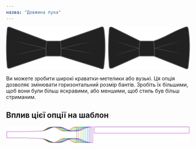 ```yaml
---
назва: "Довжина лука"
---
```


![Довжина носової частини](bowlength.svg)

Ви можете зробити широкі краватки-метелики або вузькі. Ця опція дозволяє змінювати горизонтальний розмір бантів. Зробіть їх більшими, щоб вони були більш яскравими, або меншими, щоб стиль був більш стриманим.

## Вплив цієї опції на шаблон

![На цьому зображенні показано вплив цієї опції шляхом накладання декількох варіантів, які мають різне значення для цієї опції](benjamin_bowlength_sample.svg "Вплив цієї опції на шаблон")
